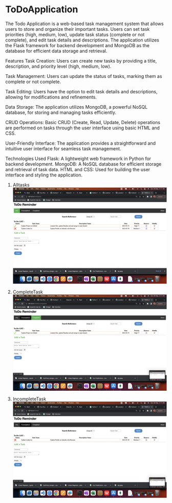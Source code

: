 # ToDoApplication

The Todo Application is a web-based task management system that allows users to store and organize their important tasks. Users can set task priorities (high, medium, low), update task status (complete or not complete), and edit task details and descriptions. The application utilizes the Flask framework for backend development and MongoDB as the database for efficient data storage and retrieval.

Features
Task Creation: Users can create new tasks by providing a title, description, and priority level (high, medium, low).

Task Management: Users can update the status of tasks, marking them as complete or not complete.

Task Editing: Users have the option to edit task details and descriptions, allowing for modifications and refinements.

Data Storage: The application utilizes MongoDB, a powerful NoSQL database, for storing and managing tasks efficiently.

CRUD Operations: Basic CRUD (Create, Read, Update, Delete) operations are performed on tasks through the user interface using basic HTML and CSS.

User-Friendly Interface: The application provides a straightforward and intuitive user interface for seamless task management.

Technologies Used
Flask: A lightweight web framework in Python for backend development.
MongoDB: A NoSQL database for efficient storage and retrieval of task data.
HTML and CSS: Used for building the user interface and styling the application.


1. Alltasks
![Alltasks](Screenshots/Alltasks.png)

2. CompleteTask
![CompleteTask](Screenshots/CompleteTask.png)

3. IncompleteTask
![IncompleteTask](Screenshots/IncompleteTask.png)






